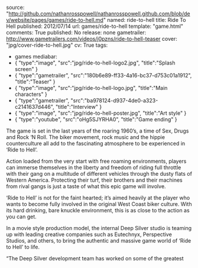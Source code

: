 source: "http://github.com/nathanrosspowell/nathanrosspowell.github.com/blob/dev/website/pages/games/ride-to-hell.md"
named: ride-to-hell
title: Ride To Hell
published: 2012/07/14
url: games/ride-to-hell
template: "game.html"
comments: True
published: No
release: none
gametrailer: http://www.gametrailers.com/videos/j0pzns/ride-to-hell-teaser
cover: "jpg/cover-ride-to-hell.jpg"
cv: True
tags:
- games
mediabar:
- { "type":"image", "src":"jpg/ride-to-hell-logo2.jpg", "title":"Splash screen" }
- { "type":"gametrailer", "src":"180b6e89-ff33-4a16-bc37-d753c01a1912", "title":"Teaser" }
- { "type":"image", "src":"jpg/ride-to-hell-logo.jpg", "title":"Main characters" }
- { "type":"gametrailer", "src":"ba978124-d937-4de0-a323-c2141637d446", "title":"Interview" }
- { "type":"image", "src":"jpg/ride-to-hell-poster.jpg", "title":"Art style" }
- { "type":"youtube", "src":"oHg5SJYRHA0", "title":"Game ending" }


The game is set in the last years of the roaring 1960’s, a time of Sex, Drugs and Rock ‘N Roll. The biker movement, rock music and the hippie counterculture all add to the fascinating atmosphere to be experienced in ‘Ride to Hell’.  

Action loaded from the very start with free roaming environments, players can immerse themselves in the liberty and freedom of riding full throttle with their gang on a multitude of different vehicles through the dusty flats of Western America. Protecting their turf, their brothers and their machines from rival gangs is just a taste of what this epic game will involve.  

‘Ride to Hell’ is not for the faint hearted; it’s aimed heavily at the player who wants to become fully involved in the original West Coast biker culture. With its hard drinking, bare knuckle environment, this is as close to the action as you can get.  

In a movie style production model, the internal Deep Silver studio is teaming up with leading creative companies such as Eutechnyx, Perspective Studios, and others, to bring the authentic and massive game world of ‘Ride to Hell’ to life.  

“The Deep Silver development team has worked on some of the greatest and grittiest, freeform-style games to ever hit the market,” Cathy Tische, Vice President of Sales and Marketing at Deep Silver, Inc. “They are pulling out all the stops to bring the biker gang world alive in Ride to Hell, from the 1960s art style, music and scenery to the completely raw and intense game play.”  

"Ride to Hell is one of Deep Silver’s largest global multiplatform game launches to date and one that will put Deep Silver on the map in the US,” says Hannes Seifert, Managing Director at the Deep Silver development studio. “Ride to Hell captures the spirit of the biker movement in the 1960s, while delivering an authentic, action-packed game play experience.”  

